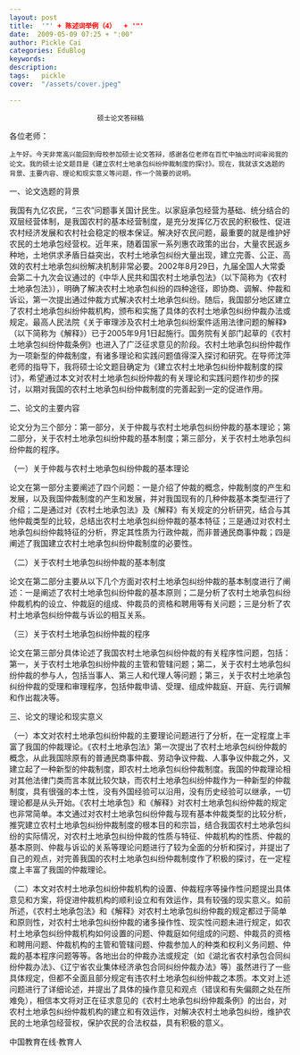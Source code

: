 ```yaml
---
layout: post  
title:  '"' + 陈述词举例（4）  + '"'
date:  2009-05-09 07:25 + ":00" 
author: Pickle Cai  
categories: EduBlog  
keywords: 
description:   
tags:	pickle   
cover:  "/assets/cover.jpeg"  

---  
```

    
                          硕士论文答辩稿



各位老师：



    上午好。今天非常高兴能回到母校参加硕士论文答辩，感谢各位老师在百忙中抽出时间审阅我的论文。我的硕士论文题目是《建立农村土地承包纠纷仲裁制度的探讨》。现在，我就该文选题的背景、主要内容、理论和现实意义等问题，作一个简要的说明。



一、论文选题的背景



我国有九亿农民，“三农”问题事关国计民生。以家庭承包经营为基础、统分结合的双层经营体制，是我国农村的基本经营制度，是充分发挥亿万农民的积极性、促进农村经济发展和农村社会稳定的根本保证。解决好农民问题，最重要的就是维护好农民的土地承包经营权。近年来，随着国家一系列惠农政策的出台，大量农民返乡种地，土地供求矛盾日益突出，农村土地承包纠纷大量出现，建立完善、公正、高效的农村土地承包纠纷解决机制非常必要。2002年8月29日，九届全国人大常委会第二十九次会议通过的《中华人民共和国农村土地承包法》（以下简称为《农村土地承包法》），明确了解决农村土地承包纠纷的四种途径，即协商、调解、仲裁和诉讼，第一次提出通过仲裁方式解决农村土地承包纠纷。随后，我国部分地区建立了农村土地承包纠纷仲裁机构，颁布和实施了具体的农村土地承包纠纷仲裁办法或规定。最高人民法院《关于审理涉及农村土地承包纠纷案件适用法律问题的解释》（以下简称为《解释》）已于2005年9月1日起施行。国务院有关部门起草的《农村土地承包纠纷仲裁条例》也进入了广泛征求意见的阶段。农村土地承包纠纷仲裁作为一项新型的仲裁制度，有诸多理论和实践问题值得深入探讨和研究。在导师沈萍老师的指导下，我将硕士论文题目确定为《建立农村土地承包纠纷仲裁制度的探讨》，希望通过本文对农村土地承包纠纷仲裁的有关理论和实践问题作初步的探讨，以期对我国的农村土地承包纠纷仲裁制度的完善起到一定的促进作用。



二、论文的主要内容 



论文分为三个部分：第一部分，关于仲裁与农村土地承包纠纷仲裁的基本理论；第二部分，关于农村土地承包纠纷仲裁的基本制度；第三部分，关于农村土地承包纠纷仲裁的程序。 



（一）关于仲裁与农村土地承包纠纷仲裁的基本理论



论文在第一部分主要阐述了四个问题：一是介绍了仲裁的概念，仲裁制度的产生和发展，以及我国仲裁制度的产生和发展，并对我国现有的几种仲裁基本类型进行了介绍；二是通过对《农村土地承包法》及《解释》有关规定的分析研究，结合与其他仲裁类型的比较，总结出农村土地承包纠纷仲裁的基本特征；三是通过对农村土地承包纠纷仲裁特征的分析，界定其性质为行政仲裁，而非普通民商事仲裁；四是阐述了我国建立农村土地承包纠纷仲裁制度的必要性。



（二）关于农村土地承包纠纷仲裁的基本制度



论文在第二部分主要从以下几个方面对农村土地承包纠纷仲裁的基本制度进行了阐述：一是阐述了农村土地承包纠纷仲裁的基本原则；二是分析了农村土地承包纠纷仲裁机构的设立、仲裁庭的组成、仲裁员的资格和聘用等有关问题；三是分析了农村土地承包纠纷仲裁与诉讼的相互关系。



（三）关于农村土地承包纠纷仲裁的程序



论文在第三部分具体论述了我国农村土地承包纠纷仲裁的有关程序性问题，包括：第一，关于农村土地承包纠纷仲裁的主管和管辖问题；第二，关于农村土地承包纠纷仲裁的参与人，包括当事人、第三人和代理人等问题；第三，关于农村土地承包纠纷仲裁的受理和审理程序，包括仲裁申请、受理、组成仲裁庭、开庭、先行调解和作出裁决等。



三、论文的理论和现实意义



（一）本文对农村土地承包纠纷仲裁的主要理论问题进行了分析，在一定程度上丰富了我国的仲裁理论。《农村土地承包法》第一次提出了农村土地承包纠纷仲裁的概念，从此我国除原有的普通民商事仲裁、劳动争议仲裁、人事争议仲裁之外，又建立起了一种新型的仲裁制度，即农村土地承包纠纷仲裁制度。我国的仲裁理论相对其他法律门类而言本就比较欠缺，而农村土地承包纠纷仲裁作为一种新型的仲裁制度，具有很强的本土性，没有外国经验可以沿用，没有历史经验可以继承，一切理论都是从头开始。《农村土地承包》和《解释》对农村土地承包纠纷仲裁的规定也非常简单。本文通过对农村土地承包纠纷仲裁与现有基本仲裁类型的比较分析，推究建立农村土地承包纠纷仲裁制度的根本目的和宗旨，结合我国农村土地承包纠纷的实际情况，对农村土地承包纠纷仲裁的性质与特征、仲裁机构的性质、仲裁的基本原则、仲裁与诉讼的关系等理论问题进行了较为全面的分析和探讨，并提出了自己的观点，对完善我国的农村土地承包纠纷仲裁制度作了积极的探讨，在一定程度上丰富了我国的仲裁理论。



（二）本文对农村土地承包纠纷仲裁机构的设置、仲裁程序等操作性问题提出具体意见和方案，将促进仲裁机构的顺利设立和有效运作，具有较强的现实意义。如前所述，《农村土地承包法》和《解释》对农村土地承包纠纷仲裁的规定都过于简单和原则性，对农村土地承包纠纷仲裁的诸多操作性、现实性问题未进行规定，如农村土地承包纠纷仲裁机构如何设置的问题、仲裁庭如何组成的问题、仲裁员的资格和聘用问题、仲裁机构的主管和管辖问题、仲裁参加人的种类和权利义务问题、仲裁的基本程序问题等等。各地出台的仲裁办法或规定（如《湖北省农村承包合同纠纷仲裁办法》、《辽宁省农业集体经济承包合同纠纷仲裁办法》等）虽然进行了一些具体规定，但都不全面且部分规定有违农村土地承包纠纷仲裁之本质。本文对上述问题进行了详细论述，并提出了具体的操作意见和观点（错误和有失偏颇之处在所难免），相信本文将对正在征求意见的《农村土地承包纠纷仲裁条例》的出台，对农村土地承包纠纷仲裁机构的建立和有效运作，对解决农村土地承包纠纷，维护农民的土地承包经营权，保护农民的合法权益，具有积极的意义。



		    
 中国教育在线·教育人

